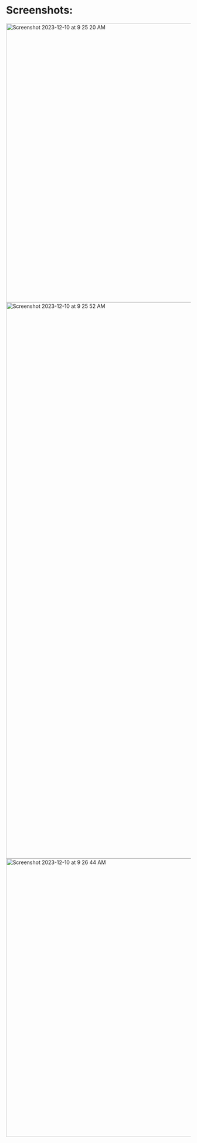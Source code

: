 # Screenshots:

<img width="758" alt="Screenshot 2023-12-10 at 9 25 20 AM" src="https://github.com/tahir-flexcar/todo-app/assets/148218649/28d575f9-1f45-40e3-bd30-28fa54a6fb4a">

<img width="1512" alt="Screenshot 2023-12-10 at 9 25 52 AM" src="https://github.com/tahir-flexcar/todo-app/assets/148218649/c1c803e8-4c0d-414b-9c60-780384adcf76">

<img width="757" alt="Screenshot 2023-12-10 at 9 26 44 AM" src="https://github.com/tahir-flexcar/todo-app/assets/148218649/f60b0535-4d1b-45bd-9204-a7bc28bcfc6d">
